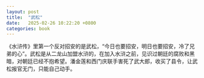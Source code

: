 ```yaml
---
layout: post
title:  "武松"
date:   2025-02-26 10:22:20 +0800
categories: book
---
```

《水浒传》里第一个反对招安的是武松，“今日也要招安，明日也要招安，冷了兄弟的心”。武松是从二龙山加盟水浒的，在加入水浒之前，见识过朝廷的腐败和黑暗，对朝廷已经不抱希望。潘金莲和西门庆联手害死了武大郎，收买了县令，让武松报官无门，只能自己动手。





